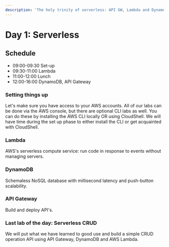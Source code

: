 ```yaml
---
description: 'The holy trinity of serverless: API GW, Lambda and DynamoDB.'
---
```


# Day 1: Serverless

## Schedule

* 09:00-09:30 Set-up
* 09:30-11:00 Lambda
* 11:00-12:00 Lunch
* 12:00-16:00 DynamoDB, API Gateway

### Setting things up&#x20;

Let's make sure you have access to your AWS accounts. All of our labs can be done via the AWS console, but there are optional CLI labs as well. You can do these by installing the AWS CLI locally OR using CloudShell. We will have time during the set up phase to either install the CLI or get acquainted with CloudShell.&#x20;

### Lambda

AWS's serverless compute service: run code in response to events without managing servers.&#x20;

### DynamoDB

Schemaless NoSQL database with millisecond latency and push-button scalability.&#x20;

### API Gateway&#x20;

Build and deploy API's.&#x20;

### Last lab of the day: Serverless CRUD

We will put what we have learned to good use and build a simple CRUD operation API using API Gateway, DynamoDB and AWS Lambda.&#x20;

